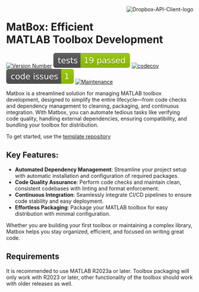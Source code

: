 <a href="https://github.com/user-attachments/assets/2d53e2fa-9b07-41b5-b20f-e086d126102d">
  <picture>
    <source media="(prefers-color-scheme: dark)" srcset="https://github.com/user-attachments/assets/2d53e2fa-9b07-41b5-b20f-e086d126102d">
    <source media="(prefers-color-scheme: light)" srcset="https://github.com/user-attachments/assets/2d53e2fa-9b07-41b5-b20f-e086d126102d">
    <img alt="Dropbox-API-Client-logo" src="[/resources/images/toolbox_image.png](https://github.com/user-attachments/assets/2d53e2fa-9b07-41b5-b20f-e086d126102d)" title="MatBox" align="right" height="70"​>
  </picture>
</a>

# MatBox: Efficient MATLAB Toolbox Development
[![Version Number](https://img.shields.io/github/v/release/ehennestad/MatBox?label=version)](https://github.com/ehennestad/MatBox/releases/latest)
[![MATLAB Tests](.github/badges/tests.svg)](https://github.com/ehennestad/MatBox/actions/workflows/update.yml)
[![codecov](https://codecov.io/gh/ehennestad/MatBox/graph/badge.svg?token=6D7STF19X0)](https://codecov.io/gh/ehennestad/MatBox)
[![MATLAB Code Issues](.github/badges/code_issues.svg)](https://github.com/ehennestad/MatBox/security/code-scanning)
[![Maintenance](https://img.shields.io/badge/Maintained%3F-yes-green.svg)](https://gitHub.com/ehennestad/MatBox/graphs/commit-activity)

Matbox is a streamlined solution for managing MATLAB toolbox development, designed to simplify the entire lifecycle—from code checks and dependency management to cleaning, packaging, and continuous integration. With Matbox, you can automate tedious tasks like verifying code quality, handling external dependencies, ensuring compatibility, and bundling your toolbox for distribution.

To get started, use the [template repository](https://github.com/ehennestad/Matlab-Toolbox)

## Key Features:

- **Automated Dependency Management**: Streamline your project setup with automatic installation and configuration of required packages.
- **Code Quality Assurance**: Perform code checks and maintain clean, consistent codebases with linting and format enforcement.
- **Continuous Integration**: Seamlessly integrate CI/CD pipelines to ensure code stability and easy deployment.
- **Effortless Packaging**: Package your MATLAB toolbox for easy distribution with minimal configuration.

Whether you are building your first toolbox or maintaining a complex library, Matbox helps you stay organized, efficient, and focused on writing great code.

## Requirements
It is recommended to use MATLAB R2023a or later. Toolbox packaging will only work with R2023 or later, other functionality of the toolbox should work with older releases as well.


